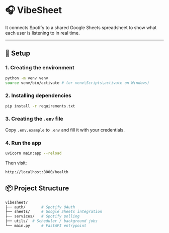 # 🎧 VibeSheet

It connects Spotify to a shared Google Sheets spreadsheet to show what each user is listening to in real time.

---

## 🚀 Setup

### 1. Creating the environment

```bash
python -m venv venv
source venv/bin/activate # (or venv\Scripts\activate on Windows)

```

### 2. Installing dependencies

```bash
pip install -r requirements.txt

```

### 3. Creating the `.env` file

Copy `.env.example` to `.env` and fill it with your credentials.

### 4. Run the app

```bash
uvicorn main:app --reload

```

Then visit:

```bash
http://localhost:8000/health
```

## 📦 Project Structure

```bash
vibesheet/
├── auth/       # Spotify OAuth
├── sheets/     # Google Sheets integration
├── services/   # Spotify polling
├── utils/  # Scheduler / background jobs
└── main.py     # FastAPI entrypoint
```
